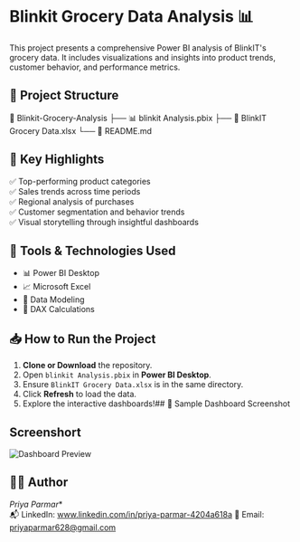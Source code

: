 # Blinkit Grocery Data Analysis 📊

This project presents a comprehensive Power BI analysis of BlinkIT's grocery data. It includes visualizations and insights into product trends, customer behavior, and performance metrics.

## 📁 Project Structure
📁 Blinkit-Grocery-Analysis
├── 📊 blinkit Analysis.pbix
├── 📄 BlinkIT Grocery Data.xlsx
└── 📝 README.md

## 🚀 Key Highlights
✅ Top-performing product categories  
✅ Sales trends across time periods  
✅ Regional analysis of purchases  
✅ Customer segmentation and behavior trends  
✅ Visual storytelling through insightful dashboards

## 🧰 Tools & Technologies Used
- 📊 Power BI Desktop
- 📈 Microsoft Excel
- 🧮 Data Modeling
- 📌 DAX Calculations


## 📥 How to Run the Project
1. **Clone or Download** the repository.
2. Open `blinkit Analysis.pbix` in **Power BI Desktop**.
3. Ensure `BlinkIT Grocery Data.xlsx` is in the same directory.
4. Click **Refresh** to load the data.
5. Explore the interactive dashboards!## 📸 Sample Dashboard Screenshot

## Screenshort
![Dashboard Preview](dashboard_preview.png)

## 🙋‍♀️ Author
*Priya Parmar**  
📬 LinkedIn: www.linkedin.com/in/priya-parmar-4204a618a
📧 Email: priyaparmar628@gmail.com
